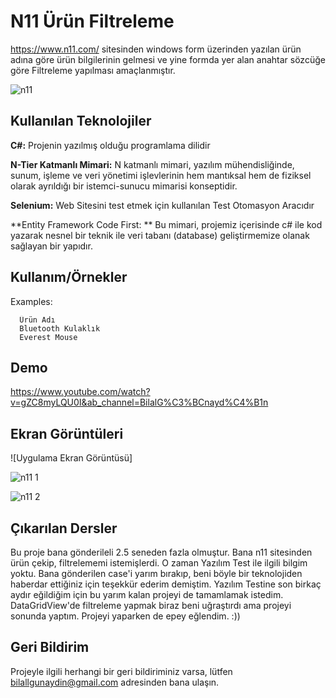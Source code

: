 
# N11 Ürün Filtreleme

https://www.n11.com/ sitesinden windows form üzerinden yazılan ürün adına göre ürün bilgilerinin gelmesi ve yine formda yer alan anahtar sözcüğe göre Filtreleme yapılması amaçlanmıştır. 

![n11](https://user-images.githubusercontent.com/21973124/193904356-1d6a65a5-d908-4497-83c5-744391bdc81f.png)



    
## Kullanılan Teknolojiler


**C#:** Projenin yazılmış olduğu programlama dilidir

**N-Tier Katmanlı Mimari:** N katmanlı mimari, yazılım mühendisliğinde, sunum, işleme ve veri yönetimi işlevlerinin hem mantıksal hem de fiziksel olarak ayrıldığı bir istemci-sunucu mimarisi konseptidir.

**Selenium:** Web Sitesini test etmek için kullanılan Test Otomasyon Aracıdır

**Entity Framework Code First: ** Bu mimari, projemiz içerisinde c# ile kod yazarak nesnel bir teknik ile veri tabanı (database) geliştirmemize olanak sağlayan bir yapıdır.


## Kullanım/Örnekler


 Examples:
      
      Ürün Adı            
      Bluetooth Kulaklık    
      Everest Mouse       

  
## Demo

https://www.youtube.com/watch?v=gZC8myLQU0I&ab_channel=BilalG%C3%BCnayd%C4%B1n

  
## Ekran Görüntüleri

![Uygulama Ekran Görüntüsü]

![n11 1](https://user-images.githubusercontent.com/21973124/193904383-dcb7d881-a333-4816-8f37-14adfe098d24.jpg)

![n11 2](https://user-images.githubusercontent.com/21973124/193904417-b292e052-e2b2-4b52-8d82-e62685f0eedd.jpg)
  
## Çıkarılan Dersler

Bu proje bana gönderileli 2.5 seneden fazla olmuştur. Bana n11 sitesinden ürün çekip, filtrelememi istemişlerdi.  O zaman Yazılım Test ile ilgili bilgim yoktu. Bana gönderilen case'i yarım bırakıp, beni böyle bir teknolojiden haberdar ettiğiniz için teşekkür ederim demiştim. Yazılım Testine son birkaç aydır eğildiğim için bu yarım kalan projeyi de tamamlamak istedim. DataGridView'de filtreleme yapmak biraz beni uğraştırdı ama projeyi sonunda yaptım. Projeyi yaparken de epey eğlendim. :))



  
## Geri Bildirim

Projeyle ilgili herhangi bir geri bildiriminiz varsa, lütfen bilallgunaydin@gmail.com adresinden bana ulaşın.

  
